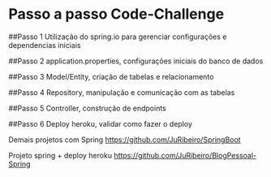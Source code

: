 # Passo a passo Code-Challenge

##Passo 1 
Utilização do spring.io para gerenciar configurações e dependencias iniciais

##Passo 2 
application.properties, configurações iniciais do banco de dados

##Passo 3
Model/Entity, criação de tabelas e relacionamento

##Passo 4 
Repository, manipulação e comunicação com as tabelas

##Passo 5
Controller, construção de endpoints

##Passo 6 
Deploy heroku, validar como fazer o deploy

Demais projetos com Spring 
https://github.com/JuRibeiro/SpringBoot

Projeto spring + deploy heroku
https://github.com/JuRibeiro/BlogPessoal-Spring
